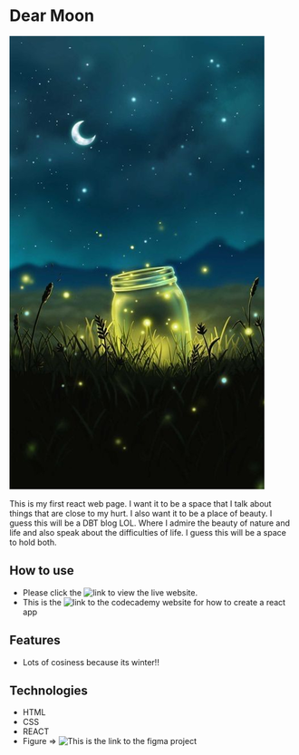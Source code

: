 # Dear Moon
![A dark sky with the moon and mountains in the background and a glass jar that glows with light](./images/moon-glass.jpg)

This is my first react web page. I want it to be a space that I talk about things that are close to my hurt. I also want it to be a place of beauty. I guess this will be a DBT blog LOL. Where I admire the beauty of nature and life and also speak about the difficulties of life. I guess this will be a space to hold both.

## How to use
- Please click the ![link](https://kanyisa-ntombini.github.io/dear-moon/) to view the live website. 
- This is the ![link](https://www.codecademy.com/article/how-to-create-a-react-app) to the codecademy website for how to create a react app

## Features
- Lots of cosiness because its winter!!

## Technologies
- HTML
- CSS
- REACT
- Figure => ![This](https://www.figma.com/file/8SbPc4KIvKfsWM7Uwm1OEL/Dear-Moon-Blog?node-id=2%3A2&t=uBxt0OcPZIRRdm0c-1) is the link to the figma project